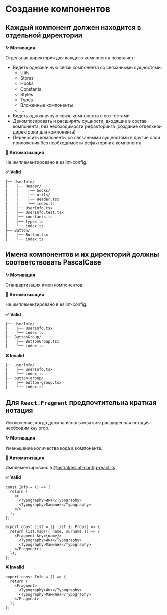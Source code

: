 # Создание компонентов

## Каждый компонент должен находится в отдельной директории

**✨ Мотивация**

Отдельная директория для каждого компонента позволяет:
- Видеть однозначную связь компонента со связанными сущностями:
  - Utils
  - Stores
  - Hooks
  - Constants
  - Styles
  - Types
  - Вложенные компоненты
  - ...
- Видеть однозначную связь компонента с его тестами
- Декомпозировать и расширять сущности, входящие в состав компонента, без необходимости рефакторинга (создание отдельной директории для компонента)
- Переносить компоненты со связанными сущностями в другие слои приложения без необходимости рефакторинга компонента

**🤖 Автоматизация**

Не имплементировано в eslint-config.

**✅ Valid**

```
├── UserInfo/
|    ├── Header/
|    |    |── hooks/
|    |    |── utils/
|    |    |── Header.tsx
|    |    └── index.ts
|    ├── UserInfo.tsx
|    ├── UserInfo.test.tsx
|    ├── constants.ts
|    ├── types.ts
|    └── index.ts
├── Button/
|    ├── Button.tsx
|    └── index.ts
```

## Имена компонентов и их директорий должны соответствовать PascalCase

**✨ Мотивация**

Стандартизация имен компонентов.

**🤖 Автоматизация**

Не имплементировано в eslint-config.

**✅ Valid**

```
├── UserInfo/
|    ├── UserInfo.tsx
|    └── index.ts
├── ButtonGroup/
|    ├── ButtonGroup.tsx
|    └── index.ts
```

**❌ Invalid**

```
├── userInfo/
|    ├── userInfo.tsx
|    └── index.ts
├── button-group/
|    ├── button-group.tsx
|    └── index.ts
```

## Для `React.Fragment` предпочтительна краткая нотация

Исключение, когда должна использоваться расширенная нотация - необходим `key` prop.

**✨ Мотивация**

Уменьшение количества кода в компоненте.

**🤖 Автоматизация**

Имплементировано в [@astral/eslint-config-react-ts](https://www.npmjs.com/package/@astral/eslint-config-react-ts).

**✅ Valid**

```tsx
const Info = () => {
  return (
    <>
      <Typography>Имя</Typography>
      <Typography>Фамилия</Typography>
    </>
  );
};
```

```tsx
export const List = ({ list }: Props) => {
  return list.map(({ name, surname }) => {
    <Fragment key={name}>
      <Typography>Имя</Typography>
      <Typography>Фамилия</Typography>
    </Fragment>;
  });
};
```

**❌ Invalid**

```tsx
export const Info = () => {
  return (
    <Fragment>
      <Typography>Имя</Typography>
      <Typography>Фамилия</Typography>
    </Fragment>
  );
};
```

